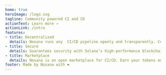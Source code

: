 ```yaml
---
home: true
heroImage: /logo.svg
tagline: Community powered CI and CD
actionText: Learn more →
actionLink: /intro
features:
- title: Decentralized
  details: Nosana runs any  CI/CD pipeline openly and transparently. Computation by the people, for the people.
- title: Secure
  details: Guarantees security with Solana’s high-performance blockchain. Only a network take-over can corrupt an artifact.
- title: Marketplace
  details: Nosana is an open marketplace for CI/CD. Earn your tokens on empty compute cycles!
footer: Made by Nosana with ❤️
---
```

